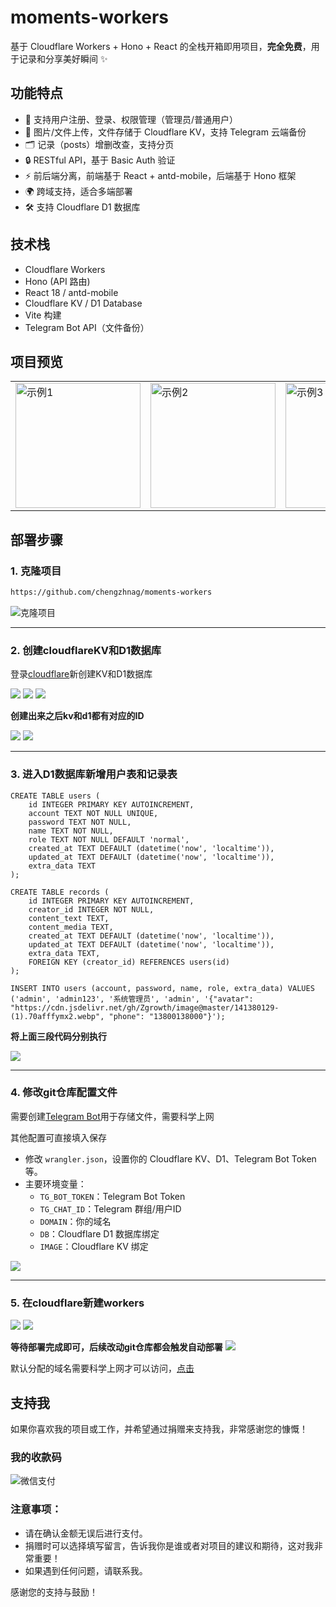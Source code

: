 # moments-workers

基于 Cloudflare Workers + Hono + React 的全栈开箱即用项目，**完全免费**，用于记录和分享美好瞬间 ✨

## 功能特点

- 📝 支持用户注册、登录、权限管理（管理员/普通用户）
- 📸 图片/文件上传，文件存储于 Cloudflare KV，支持 Telegram 云端备份
- 🗂️ 记录（posts）增删改查，支持分页
- 🔒 RESTful API，基于 Basic Auth 验证
- ⚡ 前后端分离，前端基于 React + antd-mobile，后端基于 Hono 框架
- 🌍 跨域支持，适合多端部署
- 🛠️ 支持 Cloudflare D1 数据库

## 技术栈

- Cloudflare Workers
- Hono (API 路由)
- React 18 / antd-mobile
- Cloudflare KV / D1 Database
- Vite 构建
- Telegram Bot API（文件备份）

## 项目预览

<table>   <tr>     <td><img src="https://cdn.jsdelivr.net/gh/Zgrowth/image@master/document/1000056292.mfksz4o4.png" alt="示例1" width="200"/></td>     <td><img src="https://cdn.jsdelivr.net/gh/Zgrowth/image@master/document/1000056296.13m4vouyl1.png" alt="示例2" width="200"/></td>     <td><img src="https://cdn.jsdelivr.net/gh/Zgrowth/image@master/document/1000056300.491mumpdjp.png" alt="示例3" width="200"/></td>     <td><img src="https://cdn.jsdelivr.net/gh/Zgrowth/image@master/document/1000056303.9rjrau4lvx.png" alt="示例4" width="200"/></td> <td><img src="https://cdn.jsdelivr.net/gh/Zgrowth/image@master/document/1000056298.1sfefpihmg.png" alt="示例5" width="200"/></td>  </tr> </table>

## 部署步骤

### 1. 克隆项目

```bash
https://github.com/chengzhnag/moments-workers
```

![克隆项目](https://cdn.jsdelivr.net/gh/Zgrowth/image@master/document/image.7pnfzp7uf.webp)

---

### 2. 创建cloudflareKV和D1数据库

登录[cloudflare](https://dash.cloudflare.com/)新创建KV和D1数据库

![](https://cdn.jsdelivr.net/gh/Zgrowth/image@master/document/image.32ibls7k2s.webp)
![](https://cdn.jsdelivr.net/gh/Zgrowth/image@master/document/image.pfp4kud8j.webp)
![](https://cdn.jsdelivr.net/gh/Zgrowth/image@master/document/image.1e8yolnt6b.webp)

**创建出来之后kv和d1都有对应的ID**

![](https://cdn.jsdelivr.net/gh/Zgrowth/image@master/document/image.8ok1znkvtr.webp)
![](https://cdn.jsdelivr.net/gh/Zgrowth/image@master/document/image.45i0wog243.webp)

---

### 3. 进入D1数据库新增用户表和记录表

```
CREATE TABLE users (
    id INTEGER PRIMARY KEY AUTOINCREMENT,
    account TEXT NOT NULL UNIQUE,
    password TEXT NOT NULL,
    name TEXT NOT NULL,
    role TEXT NOT NULL DEFAULT 'normal',
    created_at TEXT DEFAULT (datetime('now', 'localtime')),
    updated_at TEXT DEFAULT (datetime('now', 'localtime')),
    extra_data TEXT
);
```

```
CREATE TABLE records (
    id INTEGER PRIMARY KEY AUTOINCREMENT,
    creator_id INTEGER NOT NULL,
    content_text TEXT,
    content_media TEXT,
    created_at TEXT DEFAULT (datetime('now', 'localtime')),
    updated_at TEXT DEFAULT (datetime('now', 'localtime')),
    extra_data TEXT,
    FOREIGN KEY (creator_id) REFERENCES users(id)
);
```

```
INSERT INTO users (account, password, name, role, extra_data) VALUES ('admin', 'admin123', '系统管理员', 'admin', '{"avatar": "https://cdn.jsdelivr.net/gh/Zgrowth/image@master/141380129-(1).70afffymx2.webp", "phone": "13800138000"}');
```

**将上面三段代码分别执行**

![](https://cdn.jsdelivr.net/gh/Zgrowth/image@master/document/image.8z6vssz5v9.webp)

---

### 4. 修改git仓库配置文件

需要创建[Telegram Bot](https://chengzhnag.github.io/collect/2025-9-15-1757907416553.html)用于存储文件，需要科学上网

其他配置可直接填入保存

- 修改 `wrangler.json`，设置你的 Cloudflare KV、D1、Telegram Bot Token 等。
- 主要环境变量：
  - `TG_BOT_TOKEN`：Telegram Bot Token
  - `TG_CHAT_ID`：Telegram 群组/用户ID
  - `DOMAIN`：你的域名
  - `DB`：Cloudflare D1 数据库绑定
  - `IMAGE`：Cloudflare KV 绑定

![](https://cdn.jsdelivr.net/gh/Zgrowth/image@master/document/image.2obvv5dowz.webp)

---

### 5. 在cloudflare新建workers

![](https://cdn.jsdelivr.net/gh/Zgrowth/image@master/document/image.9o05d1x3wa.webp)
![](https://cdn.jsdelivr.net/gh/Zgrowth/image@master/document/image.9ddbjwltd6.webp)

**等待部署完成即可，后续改动git仓库都会触发自动部署**
![](https://cdn.jsdelivr.net/gh/Zgrowth/image@master/document/image.7lkcp23fm5.webp)

默认分配的域名需要科学上网才可以访问，[点击](https://moment.chengzhnag1.workers.dev)

## 支持我

如果你喜欢我的项目或工作，并希望通过捐赠来支持我，非常感谢您的慷慨！

### 我的收款码
![微信支付](https://cdn.jsdelivr.net/gh/Zgrowth/image@master/document/1000056304.2rvhsy1c5e.png)

### 注意事项：

- 请在确认金额无误后进行支付。
- 捐赠时可以选择填写留言，告诉我你是谁或者对项目的建议和期待，这对我非常重要！
- 如果遇到任何问题，请联系我。

感谢您的支持与鼓励！
